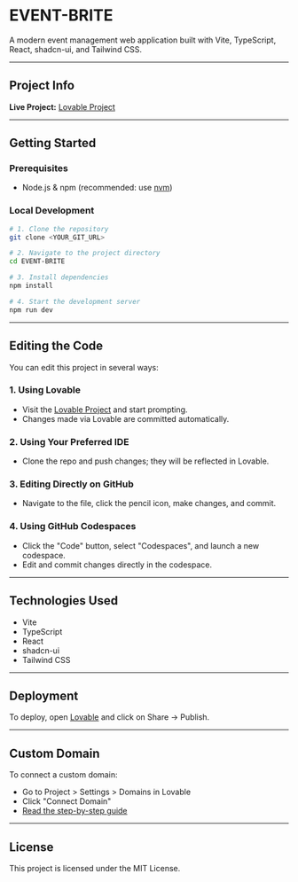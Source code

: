 # EVENT-BRITE

A modern event management web application built with Vite, TypeScript, React, shadcn-ui, and Tailwind CSS.

---

## Project Info

**Live Project:** [Lovable Project](https://lovable.dev/projects/e62e2c5e-dac9-4b00-ae9f-5c9af13af1cc)

---

## Getting Started

### Prerequisites
- Node.js & npm (recommended: use [nvm](https://github.com/nvm-sh/nvm#installing-and-updating))

### Local Development

```sh
# 1. Clone the repository
git clone <YOUR_GIT_URL>

# 2. Navigate to the project directory
cd EVENT-BRITE

# 3. Install dependencies
npm install

# 4. Start the development server
npm run dev
```

---

## Editing the Code

You can edit this project in several ways:

### 1. Using Lovable
- Visit the [Lovable Project](https://lovable.dev/projects/e62e2c5e-dac9-4b00-ae9f-5c9af13af1cc) and start prompting.
- Changes made via Lovable are committed automatically.

### 2. Using Your Preferred IDE
- Clone the repo and push changes; they will be reflected in Lovable.

### 3. Editing Directly on GitHub
- Navigate to the file, click the pencil icon, make changes, and commit.

### 4. Using GitHub Codespaces
- Click the "Code" button, select "Codespaces", and launch a new codespace.
- Edit and commit changes directly in the codespace.

---

## Technologies Used
- Vite
- TypeScript
- React
- shadcn-ui
- Tailwind CSS

---

## Deployment

To deploy, open [Lovable](https://lovable.dev/projects/e62e2c5e-dac9-4b00-ae9f-5c9af13af1cc) and click on Share → Publish.

---

## Custom Domain

To connect a custom domain:
- Go to Project > Settings > Domains in Lovable
- Click "Connect Domain"
- [Read the step-by-step guide](https://docs.lovable.dev/tips-tricks/custom-domain#step-by-step-guide)

---

## License

This project is licensed under the MIT License.

